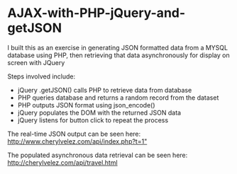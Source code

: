 # AJAX-with-PHP-jQuery-and-getJSON
<p>I built this as an exercise in generating JSON formatted data from a MYSQL database using PHP, then retrieving that data asynchronously for display on screen with JQuery</p>
<p>Steps involved include:</p>
<ul>
  <li>jQuery .getJSON() calls PHP to retrieve data from database</li>
  <li>PHP queries database and returns a random record from the dataset</li>
  <li>PHP outputs JSON format using json_encode()</li>
  <li>jQuery populates the DOM with the returned JSON data</li>
  <li>jQuery listens for button click to repeat the process</li>
</ul>

<p>The real-time JSON output can be seen here: <a href="http://cherylvelez.com/api/index.php?t=3" target="_blank">http://www.cherylvelez.com/api/index.php?t=1"</a></p>
<p>The populated asynchronous data retrieval can be seen here: <a href="http://cherylvelez.com/api/travel.html">http://cherylvelez.com/api/travel.html</a></p>